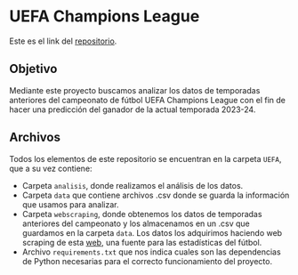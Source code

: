 # UEFA Champions League

Este es el link del [repositorio](https://github.com/lauralardies/uefa_analisis).

## Objetivo

Mediante este proyecto buscamos analizar los datos de temporadas anteriores del campeonato de fútbol UEFA Champions League con el fin de hacer una predicción del ganador de la actual temporada 2023-24.

## Archivos

Todos los elementos de este repositorio se encuentran en la carpeta `UEFA`, que a su vez contiene:
- Carpeta `analisis`, donde realizamos el análisis de los datos.
- Carpeta `data` que contiene archivos .csv donde se guarda la información que usamos para analizar.
- Carpeta `webscraping`, donde obtenemos los datos de temporadas anteriores del campeonato y los almacenamos en un .csv que guardamos en la carpeta `data`. Los datos los adquirimos haciendo web scraping de esta [web](https://fbref.com), una fuente para las estadísticas del fútbol.
- Archivo `requirements.txt` que nos indica cuales son las dependencias de Python necesarias para el correcto funcionamiento del proyecto.
